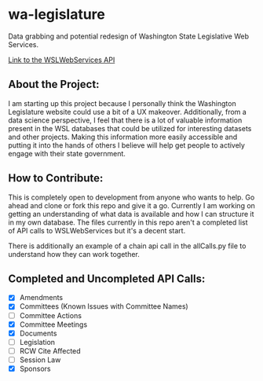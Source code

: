 # wa-legislature
Data grabbing and potential redesign of Washington State Legislative Web Services.

[Link to the WSLWebServices API](http://wslwebservices.leg.wa.gov/#Table1)

## About the Project:
I am starting up this project because I personally think the Washington Legislature website could use a bit of a UX makeover.
Additionally, from a data science perspective, I feel that there is a lot of valuable information present in the WSL databases that
could be utilized for interesting datasets and other projects. Making this information more easily accessible and putting it into the
hands of others I believe will help get people to actively engage with their state government.

## How to Contribute:
This is completely open to development from anyone who wants to help. Go ahead and clone or fork this repo and give it a go.
Currently I am working on getting an understanding of what data is available and how I can structure it in my own database.
The files currently in this repo aren't a completed list of API calls to WSLWebServices but it's a decent start.

There is additionally an example of a chain api call in the allCalls.py file to understand how they can work together.

## Completed and Uncompleted API Calls:
- [x] Amendments
- [x] Committees (Known Issues with Committee Names)
- [ ] Committee Actions
- [x] Committee Meetings
- [x] Documents
- [ ] Legislation
- [ ] RCW Cite Affected
- [ ] Session Law
- [x] Sponsors
